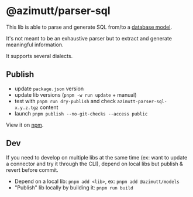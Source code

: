 # @azimutt/parser-sql

This lib is able to parse and generate SQL from/to a [database model](../models).

It's not meant to be an exhaustive parser but to extract and generate meaningful information.

It supports several dialects.

## Publish

- update `package.json` version
- update lib versions (`pnpm -w run update` + manual)
- test with `pnpm run dry-publish` and check `azimutt-parser-sql-x.y.z.tgz` content
- launch `pnpm publish --no-git-checks --access public`

View it on [npm](https://www.npmjs.com/package/@azimutt/parser-sql).

## Dev

If you need to develop on multiple libs at the same time (ex: want to update a connector and try it through the CLI), depend on local libs but publish & revert before commit.

- Depend on a local lib: `pnpm add <lib>`, ex: `pnpm add @azimutt/models`
- "Publish" lib locally by building it: `pnpm run build`
